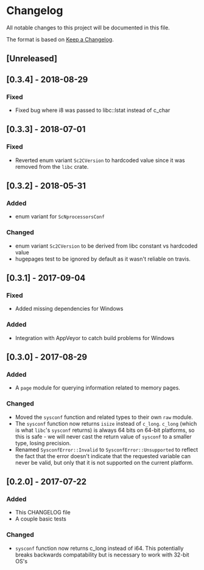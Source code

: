 # Changelog

All notable changes to this project will be documented in this file.

The format is based on [Keep a Changelog](http://keepachangelog.com/en/1.0.0/).

## [Unreleased]

## [0.3.4] - 2018-08-29

### Fixed
- Fixed bug where i8 was passed to libc::lstat instead of c_char

## [0.3.3] - 2018-07-01

### Fixed
- Reverted enum variant `Sc2CVersion` to hardcoded value since it was removed
  from the `libc` crate.

## [0.3.2] - 2018-05-31

### Added
- enum variant for `ScNprocessorsConf`

### Changed
- enum variant `Sc2CVersion` to be derived from libc constant vs hardcoded value
- hugepages test to be ignored by default as it wasn't reliable on travis.

## [0.3.1] - 2017-09-04

### Fixed
- Added missing dependencies for Windows

### Added
- Integration with AppVeyor to catch build problems for Windows

## [0.3.0] - 2017-08-29

### Added
- A `page` module for querying information related to memory pages.

### Changed
- Moved the `sysconf` function and related types to their own `raw` module.
- The `sysconf` function now returns `isize` instead of `c_long`. `c_long`
  (which is what `libc`'s `sysconf` returns) is always 64 bits on 64-bit
  platforms, so this is safe - we will never cast the return value of `sysconf`
  to a smaller type, losing precision.
- Renamed `SysconfError::Invalid` to `SysconfError::Unsupported` to reflect the
  fact that the error doesn't indicate that the requested variable can never be
  valid, but only that it is not supported on the current platform.

## [0.2.0] - 2017-07-22

### Added
- This CHANGELOG file
- A couple basic tests

### Changed
- `sysconf` function now returns c_long instead of i64. This potentially breaks backwards
  compatability but is necessary to work with 32-bit OS's
